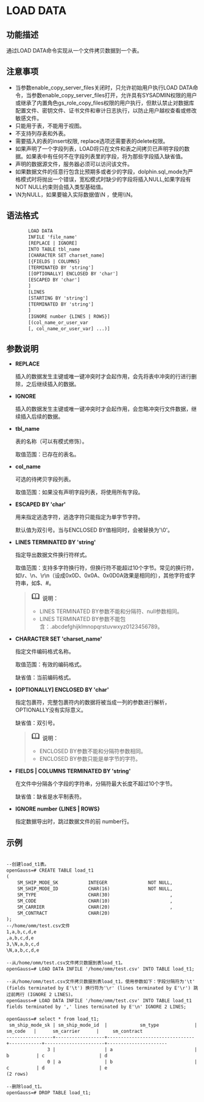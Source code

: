 # LOAD DATA

## 功能描述<a name="zh-cn_topic_0283136676_zh-cn_topic_0237122096_zh-cn_topic_0059778766_s0d743b5d862d4cf1829449f474af6d7z"></a>

通过LOAD DATA命令实现从一个文件拷贝数据到一个表。


## 注意事项<a name="zh-cn_topic_0283136676_zh-cn_topic_0237122096_zh-cn_topic_0059778766_sc996fd2c14664963bae3e1e0ce655461"></a>

-   当参数enable\_copy\_server\_files关闭时，只允许初始用户执行LOAD DATA命令，当参数enable\_copy\_server\_files打开，允许具有SYSADMIN权限的用户或继承了内置角色gs\_role\_copy\_files权限的用户执行，但默认禁止对数据库配置文件、密钥文件、证书文件和审计日志执行，以防止用户越权查看或修改敏感文件。
-   只能用于表，不能用于视图。
-   不支持列存表和外表。
-   需要插入的表的insert权限, replace选项还需要表的delete权限。
-   如果声明了一个字段列表，LOAD将只在文件和表之间拷贝已声明字段的数据。如果表中有任何不在字段列表里的字段，将为那些字段插入缺省值。
-   声明的数据源文件，服务器必须可以访问该文件。
-   如果数据文件的任意行包含比预期多或者少的字段，dolphin.sql_mode为严格模式时将抛出一个错误，宽松模式时缺少的字段将插入NULL,如果字段有NOT NULL约束则会插入类型基础值。
-   \\N为NULL，如果要输入实际数据值\\N ，使用\\\\N。

## 语法格式<a name="zh-cn_topic_0283136676_zh-cn_topic_0237122096_zh-cn_topic_0059778766_s85a73a9ad894403da754c5d6b3d821g2"></a>


```
        LOAD DATA
        INFILE 'file_name'
        [REPLACE | IGNORE]
        INTO TABLE tbl_name
        [CHARACTER SET charset_name]
        [{FIELDS | COLUMNS}
        [TERMINATED BY 'string']
        [[OPTIONALLY] ENCLOSED BY 'char']
        [ESCAPED BY 'char']
        ]
        [LINES
        [STARTING BY 'string']
        [TERMINATED BY 'string']
        ]
        [IGNORE number {LINES | ROWS}]
        [(col_name_or_user_var
        [, col_name_or_user_var] ...)]
```

## 参数说明<a name="zh-cn_topic_0283136676_zh-cn_topic_0237122096_zh-cn_topic_0059778766_sd35c0a2e8c2f4c18837224240e8c4e6a"></a>

-   **REPLACE**

    插入的数据发生主键或唯一键冲突时才会起作用，会先将表中冲突的行进行删除，之后继续插入的数据。

-   **IGNORE**

    插入的数据发生主键或唯一键冲突时才会起作用，会忽略冲突行文件数据，继续插入后续的数据。

-   **tbl\_name**

    表的名称（可以有模式修饰）。

    取值范围：已存在的表名。

-   **col\_name**

    可选的待拷贝字段列表。

    取值范围：如果没有声明字段列表，将使用所有字段。

-   **ESCAPED BY 'char'**

    用来指定逃逸字符，逃逸字符只能指定为单字节字符。

    默认值为双引号。当与ENCLOSED BY值相同时，会被替换为'\\0'。

-   **LINES TERMINATED BY 'string'**

    指定导出数据文件换行符样式。

    取值范围：支持多字符换行符，但换行符不能超过10个字节。常见的换行符，如\\r、\\n、\\r\\n（设成0x0D、0x0A、0x0D0A效果是相同的），其他字符或字符串，如$、\#。
    
    >![](public_sys-resources/icon-note.png) **说明：** 
    >   
    >-   LINES TERMINATED BY参数不能和分隔符、null参数相同。    
    >-   LINES TERMINATED BY参数不能包含：.abcdefghijklmnopqrstuvwxyz0123456789。

-   **CHARACTER SET 'charset\_name'**
    
    指定文件编码格式名称。
    
    取值范围：有效的编码格式。
    
    缺省值：当前编码格式。

-   **\[OPTIONALLY\] ENCLOSED BY 'char'**
    
    指定包裹符，完整包裹符内的数据将被当成一列的参数进行解析，OPTIONALLY没有实际意义。
    
    缺省值：双引号。
    
    >![](public_sys-resources/icon-note.png) **说明：** 
    >
    >-   ENCLOSED BY参数不能和分隔符参数相同。
    >-   ENCLOSED BY参数只能是单字节的字符。

-   **FIELDS \| COLUMNS TERMINATED BY 'string'**

    在文件中分隔各个字段的字符串，分隔符最大长度不超过10个字节。

    缺省值：缺省是水平制表符。

-   **IGNORE number \{LINES \| ROWS\}**

    指定数据导出时，跳过数据文件的前 number行。

## 示例<a name="zh-cn_topic_0283136676_zh-cn_topic_0237122096_zh-cn_topic_0059778766_s30bb80bf2fbd4cb3af1ab84e7cb1e0h8"></a>

```

--创建load_t1表。
openGauss=# CREATE TABLE load_t1
(
    SM_SHIP_MODE_SK           INTEGER               NOT NULL,
    SM_SHIP_MODE_ID           CHAR(16)              NOT NULL,
    SM_TYPE                   CHAR(30)                      ,
    SM_CODE                   CHAR(10)                      ,
    SM_CARRIER                CHAR(20)                      ,
    SM_CONTRACT               CHAR(20)
);
--/home/omm/test.csv文件
1,a,b,c,d,e
,a,b,c,d,e
3,\N,a,b,c,d
\N,a,b,c,d,e

--从/home/omm/test.csv文件拷贝数据到表load_t1。
openGauss=# LOAD DATA INFILE '/home/omm/test.csv' INTO TABLE load_t1;

--从/home/omm/test.csv文件拷贝数据到表load_t1，使用参数如下：字段分隔符为'\t' (fields terminated by E'\t') 换行符为'\r' (lines terminated by E'\r') 跳过前两行 (IGNORE 2 LINES)。
openGauss=# LOAD DATA INFILE '/home/omm/test.csv' INTO TABLE load_t1 fields terminated by ',' lines terminated by E'\n' IGNORE 2 LINES;

openGauss=# select * from load_t1;
 sm_ship_mode_sk | sm_ship_mode_id  |            sm_type             |  sm_code   |      sm_carrier      |     sm_contract
-----------------+------------------+--------------------------------+------------+----------------------+----------------------
               3 |                  | a                              | b          | c                    | d
               0 | a                | b                              | c          | d                    | e
(2 rows)

--删除load_t1。
openGauss=# DROP TABLE load_t1;
```

